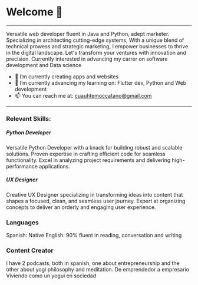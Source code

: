 # Welcome 👋

---

<!--
**cuauhtemoccatano/cuauhtemoccatano** is a ✨ _special_ ✨ repository because its `README.md` (this file) appears on your GitHub profile.

Here are some ideas to get you started:
- 🔭 I’m currently working on Flutter, Python, Java development...
- 🌱 I’m currently learning ...
- 👯 I’m looking to collaborate on ...
- 🤔 I’m looking for help with ...
- 💬 Ask me about ...
- 📫 How to reach me: You can reach me at: cuauhtemoccatano@gmail.com ...
- ⚡ Fun fact: ...
-->

Versatile web developer fluent in Java and Python, adept marketer. Specializing in architecting cutting-edge systems, With a unique blend of technical prowess and strategic marketing, I empower businesses to thrive in the digital landscape. Let's transform your ventures with innovation and precision. Currently interested in advancing my carrer on software development and Data science

- 🔭 I’m currently creating apps and websites
- 🌱 I’m currently advancing my learning on: Flutter dev, Python and Web development
- 📫 You can reach me at: cuauhtemoccatano@gmail.com

---

### Relevant Skills:

##### Python Developer

Versatile Python Developer with a knack for building robust and scalable solutions. Proven expertise in crafting efficient code for seamless functionality. Excel in analyzing project requirements and delivering high-performance applications.

##### UX Designer

Creative UX Designer specializing in transforming ideas into content that shapes a focused, clean, and seamless user journey. Expert at organizing concepts to deliver an orderly and engaging user experience.

### Languages

Spanish: Native
English: 90%
fluent in reading, conversation and writing

### Content Creator

I have 2 podcasts, both in spanish, one about entrepreneurship and the other about yogi philosophy and meditation.
De emprendedor a empresario
Viviendo como un yogui en sociedad
